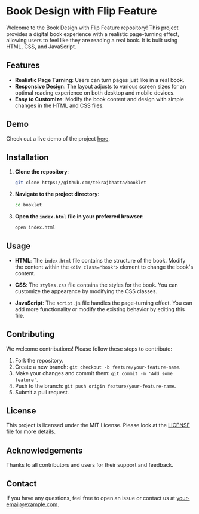 # Book Design with Flip Feature

Welcome to the Book Design with Flip Feature repository! This project provides a digital book experience with a realistic page-turning effect, allowing users to feel like they are reading a real book. It is built using HTML, CSS, and JavaScript.

## Features

- **Realistic Page Turning**: Users can turn pages just like in a real book.
- **Responsive Design**: The layout adjusts to various screen sizes for an optimal reading experience on both desktop and mobile devices.
- **Easy to Customize**: Modify the book content and design with simple changes in the HTML and CSS files.

## Demo

Check out a live demo of the project [here](#).

## Installation

1. **Clone the repository**:

    ```bash
    git clone https://github.com/tekrajbhatta/booklet
    ```

2. **Navigate to the project directory**:

    ```bash
    cd booklet
    ```

3. **Open the `index.html` file in your preferred browser**:

    ```bash
    open index.html
    ```

## Usage

- **HTML**: The `index.html` file contains the structure of the book. Modify the content within the `<div class="book">` element to change the book's content.

- **CSS**: The `styles.css` file contains the styles for the book. You can customize the appearance by modifying the CSS classes.

- **JavaScript**: The `script.js` file handles the page-turning effect. You can add more functionality or modify the existing behavior by editing this file.

## Contributing

We welcome contributions! Please follow these steps to contribute:

1. Fork the repository.
2. Create a new branch: `git checkout -b feature/your-feature-name`.
3. Make your changes and commit them: `git commit -m 'Add some feature'`.
4. Push to the branch: `git push origin feature/your-feature-name`.
5. Submit a pull request.

## License

This project is licensed under the MIT License. Please look at the [LICENSE](LICENSE) file for more details.

## Acknowledgements

Thanks to all contributors and users for their support and feedback.

## Contact

If you have any questions, feel free to open an issue or contact us at [your-email@example.com](mailto:your-email@example.com).
